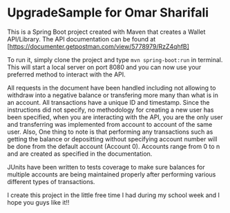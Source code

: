 # UpgradeSample for Omar Sharifali

This is a Spring Boot project created with Maven that creates a Wallet API/Library. The API documentation can be found at
[https://documenter.getpostman.com/view/5778979/RzZ4qhfB]

To run it, simply clone the project and type `mvn spring-boot:run` in terminal. This will start a local server on port 8080 and you can now use your preferred method to interact with the API.



All requests in the document have been handled including not allowing to withdraw into a negative balance or transfering more many than what is in an account. All transactions have a unique ID and timestamp. Since the instructions did not specify, no methodology for creating a new user has been specified, when you are interacting with the API, you are the only user and transferring was implemented from account to account of the same user. Also, One thing to note is that performing any transactions such as getting the balance or depositting without specifying account number will be done from the default account (Account 0). Accounts range from 0 to n and are created as specified in the documentation.

JUnits have been written to tests coverage to make sure balances for multiple accounts are being maintained properly after performing various different types of transactions.  

I create this project in the little free time I had during my school week and I hope you guys like it!!

